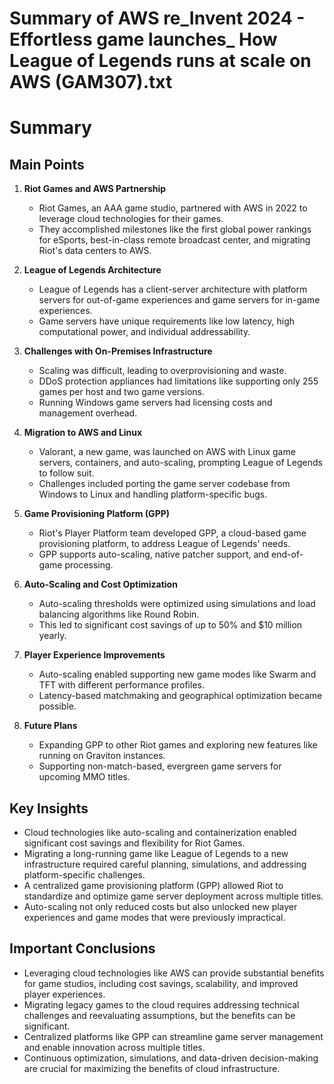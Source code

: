 # Summary of AWS re_Invent 2024 - Effortless game launches_ How League of Legends runs at scale on AWS (GAM307).txt

# Summary

## Main Points

1. **Riot Games and AWS Partnership**
   - Riot Games, an AAA game studio, partnered with AWS in 2022 to leverage cloud technologies for their games.
   - They accomplished milestones like the first global power rankings for eSports, best-in-class remote broadcast center, and migrating Riot's data centers to AWS.

2. **League of Legends Architecture**
   - League of Legends has a client-server architecture with platform servers for out-of-game experiences and game servers for in-game experiences.
   - Game servers have unique requirements like low latency, high computational power, and individual addressability.

3. **Challenges with On-Premises Infrastructure**
   - Scaling was difficult, leading to overprovisioning and waste.
   - DDoS protection appliances had limitations like supporting only 255 games per host and two game versions.
   - Running Windows game servers had licensing costs and management overhead.

4. **Migration to AWS and Linux**
   - Valorant, a new game, was launched on AWS with Linux game servers, containers, and auto-scaling, prompting League of Legends to follow suit.
   - Challenges included porting the game server codebase from Windows to Linux and handling platform-specific bugs.

5. **Game Provisioning Platform (GPP)**
   - Riot's Player Platform team developed GPP, a cloud-based game provisioning platform, to address League of Legends' needs.
   - GPP supports auto-scaling, native patcher support, and end-of-game processing.

6. **Auto-Scaling and Cost Optimization**
   - Auto-scaling thresholds were optimized using simulations and load balancing algorithms like Round Robin.
   - This led to significant cost savings of up to 50% and $10 million yearly.

7. **Player Experience Improvements**
   - Auto-scaling enabled supporting new game modes like Swarm and TFT with different performance profiles.
   - Latency-based matchmaking and geographical optimization became possible.

8. **Future Plans**
   - Expanding GPP to other Riot games and exploring new features like running on Graviton instances.
   - Supporting non-match-based, evergreen game servers for upcoming MMO titles.

## Key Insights

- Cloud technologies like auto-scaling and containerization enabled significant cost savings and flexibility for Riot Games.
- Migrating a long-running game like League of Legends to a new infrastructure required careful planning, simulations, and addressing platform-specific challenges.
- A centralized game provisioning platform (GPP) allowed Riot to standardize and optimize game server deployment across multiple titles.
- Auto-scaling not only reduced costs but also unlocked new player experiences and game modes that were previously impractical.

## Important Conclusions

- Leveraging cloud technologies like AWS can provide substantial benefits for game studios, including cost savings, scalability, and improved player experiences.
- Migrating legacy games to the cloud requires addressing technical challenges and reevaluating assumptions, but the benefits can be significant.
- Centralized platforms like GPP can streamline game server management and enable innovation across multiple titles.
- Continuous optimization, simulations, and data-driven decision-making are crucial for maximizing the benefits of cloud infrastructure.